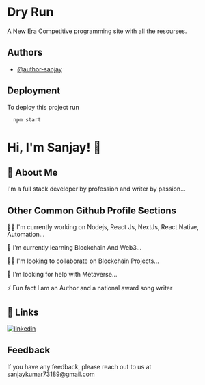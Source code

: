
# Dry Run

A New Era Competitive programming site with all the resourses.


## Authors

- [@author-sanjay](https://github.com/author-sanjay)


## Deployment

To deploy this project run

```bash
  npm start
```



# Hi, I'm Sanjay! 👋


## 🚀 About Me
I'm a full stack developer by profession and writer by passion...


## Other Common Github Profile Sections
👩‍💻 I'm currently working on Nodejs, React Js, NextJs, React Native, Automation...

🧠 I'm currently learning Blockchain And Web3...

👯‍♀️ I'm looking to collaborate on Blockchain Projects...

🤔 I'm looking for help with Metaverse...

⚡️ Fun fact I am an Author and a national award song writer


## 🔗 Links

[![linkedin](https://img.shields.io/badge/linkedin-0A66C2?style=for-the-badge&logo=linkedin&logoColor=white)](https://www.linkedin.com/in/authorsanju)



## Feedback

If you have any feedback, please reach out to us at sanjaykumar73189@gmail.com

